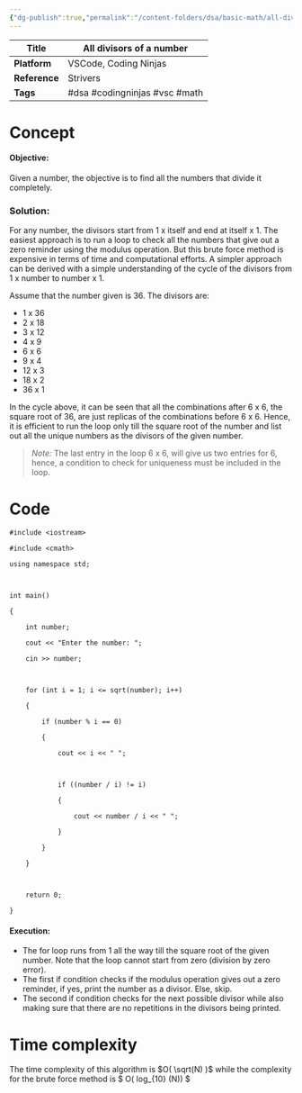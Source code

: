 ```yaml
---
{"dg-publish":true,"permalink":"/content-folders/dsa/basic-math/all-divisors-of-a-number/","dgShowLocalGraph":true,"dgShowToc":true}
---
```


| **Title**     | All divisors of a number      |
| ------------- | ----------------------------- |
| **Platform**  | VSCode, Coding Ninjas         |
| **Reference** | Strivers                      |
| **Tags**      | #dsa #codingninjas #vsc #math |
# Concept

#### Objective: 

Given a number, the objective is to find all the numbers that divide it completely.

### Solution:

For any number, the divisors start from 1 x itself and end at itself x 1. The easiest approach is to run a loop to check all the numbers that give out a zero reminder using the modulus operation. But this brute force method is expensive in terms of time and computational efforts. A simpler approach can be derived with a simple understanding of the cycle of the divisors from 1 x number to number x 1.

Assume that the number given is 36. The divisors are:
- 1 x 36
- 2 x 18
- 3 x 12
- 4 x 9
- 6 x 6
- 9 x 4
- 12 x 3
- 18 x 2
- 36 x 1

In the cycle above, it can be seen that all the combinations after 6 x 6, the square root of 36, are just replicas of the combinations before 6 x 6. Hence, it is efficient to run the loop only till the square root of the number and list out all the unique numbers as the divisors of the given number.

>*Note:* The last entry in the loop 6 x 6, will give us two entries for 6, hence, a condition to check for uniqueness must be included in the loop.

# Code

```
#include <iostream>

#include <cmath>

using namespace std;

  

int main()

{

    int number;

    cout << "Enter the number: ";

    cin >> number;

  

    for (int i = 1; i <= sqrt(number); i++)

    {

        if (number % i == 0)

        {

            cout << i << " ";

  

            if ((number / i) != i)

            {

                cout << number / i << " ";

            }

        }

    }

  

    return 0;

}
```


#### Execution:

- The for loop runs from 1 all the way till the square root of the given number. Note that the loop cannot start from zero (division by zero error). 
- The first if condition checks if the modulus operation gives out a zero reminder, if yes, print the number as a divisor. Else, skip.
- The second if condition checks for the next possible divisor while also making sure that there are no repetitions in the divisors being printed.

# Time complexity

The time complexity of this algorithm is $O( \sqrt(N) )$ while the complexity for the brute force method is $ O( log_{10} (N)) $